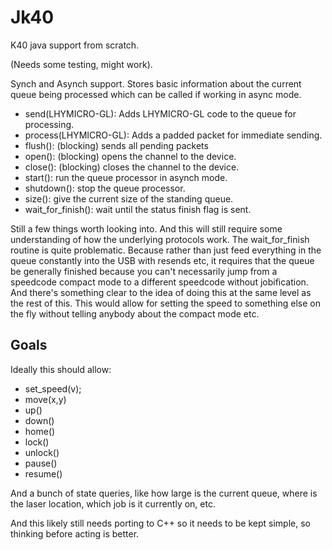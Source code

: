 # Jk40

K40 java support from scratch.

(Needs some testing, might work).

Synch and Asynch support. Stores basic information about the current queue being processed which can be called if working in async mode.

* send(LHYMICRO-GL): Adds LHYMICRO-GL code to the queue for processing.
* process(LHYMICRO-GL): Adds a padded packet for immediate sending. 
* flush(): (blocking) sends all pending packets
* open(): (blocking) opens the channel to the device.
* close(): (blocking) closes the channel to the device.
* start(): run the queue processor in asynch mode.
* shutdown(): stop the queue processor.
* size(): give the current size of the standing queue.
* wait_for_finish(): wait until the status finish flag is sent.

Still a few things worth looking into. And this will still require some understanding of how the underlying protocols work. The wait_for_finish routine is quite problematic. Because rather than just feed everything in the queue constantly into the USB with resends etc, it requires that the queue be generally finished because you can't necessarily jump from a speedcode compact mode to a different speedcode without jobification. And there's something clear to the idea of doing this at the same level as the rest of this. This would allow for setting the speed to something else on the fly without telling anybody about the compact mode etc.

Goals
---

Ideally this should allow:

* set_speed(v);
* move(x,y)
* up()
* down()
* home()
* lock()
* unlock()
* pause()
* resume()

And a bunch of state queries, like how large is the current queue, where is the laser location, which job is it currently on, etc.

And this likely still needs porting to C++ so it needs to be kept simple, so thinking before acting is better.
